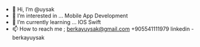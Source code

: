 - 👋 Hi, I’m @uysak
- 👀 I’m interested in ... Mobile App Development
- 🌱 I’m currently learning ... IOS Swift
- 📫 How to reach me ;
  berkayuysak@gmail.com
  +905541111979
  linkedin - berkayuysak
<!---
uysak/uysak is a ✨ special ✨ repository because its `README.md` (this file) appears on your GitHub profile.
You can click the Preview link to take a look at your changes.
--->
